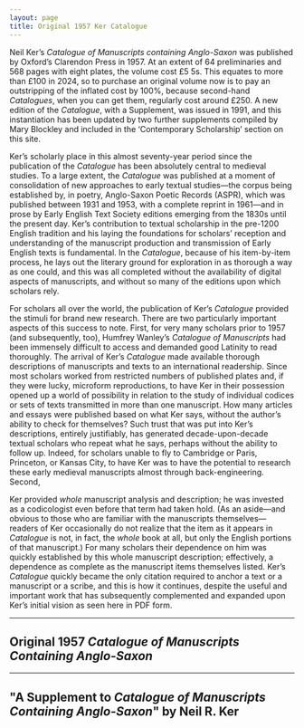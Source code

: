 ```yaml
---
layout: page
title: Original 1957 Ker Catalogue
---
```


Neil Ker’s *Catalogue of Manuscripts containing Anglo-Saxon* was published by Oxford’s Clarendon Press in 1957. At an extent of 64 preliminaries and 568 pages with eight plates, the volume cost £5 5s. This equates to more than £100 in 2024, so to purchase an original volume now is to pay an outstripping of the inflated cost by 100%, because second-hand *Catalogues*, when you can get them, regularly cost around £250. A new edition of the *Catalogue*, with a Supplement, was issued in 1991, and this instantiation has been updated by two further supplements compiled by Mary Blockley and included in the ‘Contemporary Scholarship’ section on this site.

Ker’s scholarly place in this almost seventy-year period since the publication of the *Catalogue* has been absolutely central to medieval studies. To a large extent, the *Catalogue* was published at a moment of consolidation of new approaches to early textual studies—the corpus being established by, in poetry, Anglo-Saxon Poetic Records (ASPR), which was published between 1931 and 1953, with a complete reprint in 1961—and in prose by Early English Text Society editions emerging from the 1830s until the present day. Ker’s contribution to textual scholarship in the pre-1200 English tradition and his laying the foundations for scholars’ reception and understanding of the manuscript production and transmission of Early English texts is fundamental. In the *Catalogue*, because of his item-by-item process, he lays out the literary ground for exploration in as thorough a way as one could, and this was all completed without the availability of digital aspects of manuscripts, and without so many of the editions upon which scholars rely.

For scholars all over the world, the publication of Ker’s *Catalogue* provided the stimuli for brand new research. There are two particularly important aspects of this success to note. First, for very many scholars prior to 1957 (and subsequently, too), Humfrey Wanley’s *Catalogue of Manuscripts* had been immensely difficult to access and demanded good Latinity to read thoroughly. The arrival of Ker’s *Catalogue* made available thorough descriptions of manuscripts and texts to an international readership. Since most scholars worked from restricted numbers of published plates and, if they were lucky, microform reproductions, to have Ker in their possession opened up a world of possibility in relation to the study of individual codices or sets of texts transmitted in more than one manuscript. How many articles and essays were published based on what Ker says, without the author’s ability to check for themselves? Such trust that was put into Ker’s descriptions, entirely justifiably, has generated decade-upon-decade textual scholars who repeat what he says, perhaps without the ability to follow up. Indeed, for scholars unable to fly to Cambridge or Paris, Princeton, or Kansas City, to have Ker was to have the potential to research these early medieval manuscripts almost through back-engineering. Second,

Ker provided *whole* manuscript analysis and description; he was invested as a codicologist even before that term had taken hold. (As an aside—and obvious to those who are familiar with the manuscripts themselves—readers of Ker occasionally do not realize that the item as it appears in *Catalogue* is not, in fact, the *whole* book at all, but only the English portions of that manuscript.) For many scholars their dependence on him was quickly established by this whole manuscript description; effectively, a dependence as complete as the manuscript items themselves listed. Ker’s *Catalogue* quickly became the only citation required to anchor a text or a manuscript or a scribe, and this is how it continues, despite the useful and important work that has subsequently complemented and expanded upon Ker’s initial vision as seen here in PDF form.

-----

## Original 1957 *Catalogue of Manuscripts Containing Anglo-Saxon*
<object data="{{ site.url }}{{ site.baseurl }}/_pdfs/Original-Ker-Catalogue.pdf" width="800" height="600"></object>

-----

## "A Supplement to *Catalogue of Manuscripts Containing Anglo-Saxon*" by Neil R. Ker
<object data="{{ site.url }}{{ site.baseurl }}/_pdfs/Ker-Corrigenda.pdf" width="800" height="600"></object>

